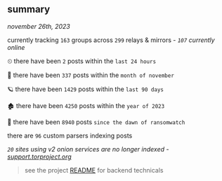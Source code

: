
## summary
_november 26th, 2023_

currently tracking `163` groups across `299` relays & mirrors - _`107` currently online_

⏲ there have been `2` posts within the `last 24 hours`

🦈 there have been `337` posts within the `month of november`

🪐 there have been `1429` posts within the `last 90 days`

🏚 there have been `4250` posts within the `year of 2023`

🦕 there have been `8940` posts `since the dawn of ransomwatch`

there are `96` custom parsers indexing posts

_`20` sites using v2 onion services are no longer indexed - [support.torproject.org](https://support.torproject.org/onionservices/v2-deprecation/)_

> see the project [README](https://github.com/joshhighet/ransomwatch#ransomwatch--) for backend technicals
